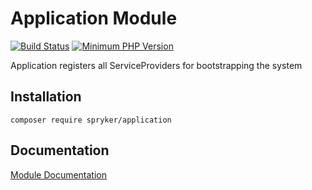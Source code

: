 # Application Module
[![Build Status](https://travis-ci.org/spryker/application.svg)](https://travis-ci.org/spryker/application)
[![Minimum PHP Version](https://img.shields.io/badge/php-%3E%3D%207.3-8892BF.svg)](https://php.net/)

Application registers all ServiceProviders for bootstrapping the system

## Installation

```
composer require spryker/application
```

## Documentation

[Module Documentation](https://academy.spryker.com/developing_with_spryker/module_guide/modules.html)
